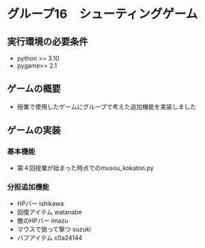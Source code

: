 # グループ16　シューティングゲーム

## 実行環境の必要条件
* python >= 3.10 
* pygame>= 2.1

## ゲームの概要
* 授業で使用したゲームにグループで考えた追加機能を実装しました

## ゲームの実装
### 基本機能
* 第４回授業が始まった時点でのmusou_kokaton.py

### 分担追加機能
* HPバー    ishikawa
* 回復アイテム  watanabe
* 敵のHPバー    imazu
* マウスで狙って撃つ suzuki
* バフアイテム c0a24144